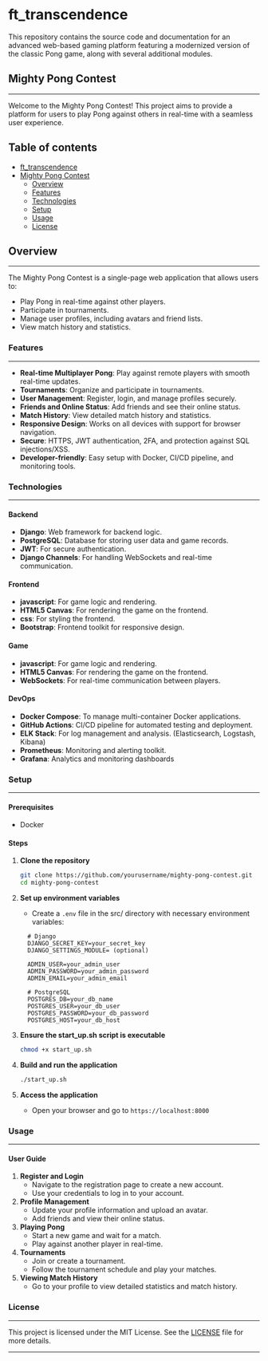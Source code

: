 # ft\_transcendence

This repository contains the source code and documentation for an advanced web-based gaming platform featuring a modernized version of the classic Pong game, along with several additional modules.

## Mighty Pong Contest

***

Welcome to the Mighty Pong Contest! This project aims to provide a platform for users to play Pong against others in real-time with a seamless user experience.

## Table of contents
* [ft\_transcendence](README.md)
* [Mighty Pong Contest]()
  * [Overview](#overview)
  * [Features](#features)
  * [Technologies](#technologies)
  * [Setup](#setup)
  * [Usage](#usage)
  * [License](#license)

## Overview

***

The Mighty Pong Contest is a single-page web application that allows users to:

* Play Pong in real-time against other players.
* Participate in tournaments.
* Manage user profiles, including avatars and friend lists.
* View match history and statistics.

### Features

***

* **Real-time Multiplayer Pong**: Play against remote players with smooth real-time updates.
* **Tournaments**: Organize and participate in tournaments.
* **User Management**: Register, login, and manage profiles securely.
* **Friends and Online Status**: Add friends and see their online status.
* **Match History**: View detailed match history and statistics.
* **Responsive Design**: Works on all devices with support for browser navigation.
* **Secure**: HTTPS, JWT authentication, 2FA, and protection against SQL injections/XSS.
* **Developer-friendly**: Easy setup with Docker, CI/CD pipeline, and monitoring tools.

### Technologies

***

#### Backend

* **Django**: Web framework for backend logic.
* **PostgreSQL**: Database for storing user data and game records.
* **JWT**: For secure authentication.
* **Django Channels**: For handling WebSockets and real-time communication.


#### Frontend

* **javascript**: For game logic and rendering.
* **HTML5 Canvas**: For rendering the game on the frontend.
* **css**: For styling the frontend.
* **Bootstrap**: Frontend toolkit for responsive design.

#### Game

* **javascript**: For game logic and rendering.
* **HTML5 Canvas**: For rendering the game on the frontend.
* **WebSockets**: For real-time communication between players.


#### DevOps

* **Docker Compose**: To manage multi-container Docker applications.
* **GitHub Actions**: CI/CD pipeline for automated testing and deployment.
* **ELK Stack**: For log management and analysis. (Elasticsearch, Logstash, Kibana)
* **Prometheus**: Monitoring and alerting toolkit.
* **Grafana**: Analytics and monitoring dashboards

### Setup

***

#### Prerequisites

* Docker

#### Steps

1.  **Clone the repository**

    ```sh
    git clone https://github.com/yourusername/mighty-pong-contest.git
    cd mighty-pong-contest
    ```
2. **Set up environment variables**
   *   Create a `.env` file in the src/ directory with necessary environment variables:

    ```.env
      # Django
      DJANGO_SECRET_KEY=your_secret_key
      DJANGO_SETTINGS_MODULE= (optional)

      ADMIN_USER=your_admin_user
      ADMIN_PASSWORD=your_admin_password
      ADMIN_EMAIL=your_admin_email

      # PostgreSQL
      POSTGRES_DB=your_db_name
      POSTGRES_USER=your_db_user
      POSTGRES_PASSWORD=your_db_password
      POSTGRES_HOST=your_db_host

   ```
3. **Ensure the start_up.sh script is executable**

    ```sh
    chmod +x start_up.sh
      ```
4.  **Build and run the application**

      ```sh
      ./start_up.sh
      ```
5. **Access the application**
   * Open your browser and go to `https://localhost:8000`

### Usage

***

#### User Guide

1. **Register and Login**
   * Navigate to the registration page to create a new account.
   * Use your credentials to log in to your account.
2. **Profile Management**
   * Update your profile information and upload an avatar.
   * Add friends and view their online status.
3. **Playing Pong**
   * Start a new game and wait for a match.
   * Play against another player in real-time.
4. **Tournaments**
   * Join or create a tournament.
   * Follow the tournament schedule and play your matches.
5. **Viewing Match History**
   * Go to your profile to view detailed statistics and match history.

### License

***

This project is licensed under the MIT License. See the [LICENSE](docs/LICENSE) file for more details.

***
